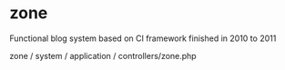 zone
====

Functional blog system based on CI framework finished in 2010 to 2011


 zone / system / application / controllers/zone.php
